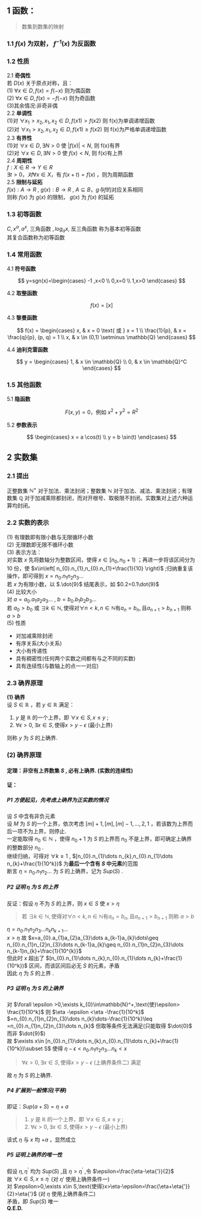 ## 1 函数：

> 数集到数集的映射

### 1.1 $f(x)$ 为双射， $f^{-1}(x)$ 为反函数

### 1.2 性质

2.1 **奇偶性**  
若 $D(x)$ 关于原点对称，且：  
(1) $\forall x \in D,f(x)=f(-x)$ 则为偶函数  
(2) $\forall x \in D,f(x)=-f(-x)$ 则为奇函数  
(3)其余情况:非奇非偶  
2.2 **单调性**  
(1)对 $\forall x_1 >x_2 ,x_1,x_2\in D,f(x1)>f(x2)$ 则 f(x)为单调递增函数  
(2)对 $\forall x_1 >x_2 ,x_1,x_2\in D,f(x1) \ge f(x2)$ 则 f(x)为严格单调递增函数  
2.3 **有界性**  
(1)对 $\forall x \in D, \exists N>0$ 使 $|f(x)|<N,$ 则 f(x)有界  
(2)对 $\forall x \in D, \exists N>0$ 使 $f(x)<N,$ 则 f(x)有上界  
2.4 **周期性**  
$f:X \in R \rightarrow Y \in R$  
$\exists t>0，对\forall x \in X$，有 $f(x+t)=f(x)$ ，则为周期函数  
2.5 **限制与延拓**  
$f(x): A\rightarrow R$ , $g(x): B\rightarrow R$ , $A \subseteq B$，$g与f$的对应关系相同  
则称 $f(x)$ 为 $g(x)$ 的限制， $g(x)$ 为 $f(x)$ 的延拓

### 1.3 初等函数

$C,x^{\alpha},a^{x},$ 三角函数 $,log_a{x},$ 反三角函数 称为基本初等函数  
其复合函数称为初等函数

### 1.4 常用函数

4.1 **符号函数**

$$
y=sgn(x)=\begin{cases}
-1  ,x<0 \\
0,x=0 \\
1,x>0
\end{cases}
$$

4.2 **取整函数**

$$f(x)=[x]$$

4.3 **黎曼函数**

$$
f(x) = \begin{cases}
x, & x = 0 \text{ 或 } x = 1 \\
\frac{1}{p}, & x = \frac{q}{p}, (p, q) = 1 \\
x, & x \in (0,1) \setminus \mathbb{Q}
\end{cases}
$$

4.4 **迪利克雷函数**

$$
y = \begin{cases}
1, & x \in \mathbb{Q} \\
0, & x \in \mathbb{Q}^C
\end{cases}
$$

### 1.5 其他函数

5.1 **隐函数**

$$F(x, y) = 0 \text{，例如 } x^2 + y^2 = R^2$$

5.2 **参数表示**

$$
\begin{cases}
x = a \cos(t) \\
y = b \sin(t)
\end{cases}
$$

## 2 实数集

### 2.1 提出

正整数集 $\mathbb{N}^+$ 对于加法、乘法封闭；整数集 $\mathbb{N}$ 对于加法、减法、乘法封闭；有理数集 $\mathbb{Q}$ 对于加减乘除都封闭，而对开根号、取极限不封闭。实数集对上述六种运算均封闭。

### 2.2 实数的表示

(1) 有理数即有限小数与无限循环小数  
(2) 无理数即无限不循环小数  
(3) 表示方法：  
对实数 $x$ 先将数轴分为整数区间，使得 $x\in [n_{0},n_{0}+1)$ ；再进一步将该区间分为 10 份，使 $x\in\left[ n_{0}.n_{1},n_{0}.n_{1}+\frac{1}{10} \right)$ ;归纳重复该操作，即可得到 $x=n_{0}.n_{1}n_{2}n_{3}\dots$  
若 $x$ 为有限小数，以 $.\dot{9}$ 结尾表示，如 $0.2=0.1\dot{9}$  
(4) 比较大小  
对 $a=a_{0}.a_{1}a_{2}a_{3}\dots$ , $b=b_{0}.b_{1}b_{2}b_{3}\dots$  
若 $a_{0}>b_{0}$ 或 $\exists k \in \mathbb{N} ,\text{使得对} \forall n<k,n\in \mathbb{N}\text{有}a_{n}=b_{n},\text{且}a_{n+1}>b_{n+1}$ 则称 $a>b$  
(5) 性质

- 对加减乘除封闭
- 有序关系(大小关系)
- 大小有传递性
- 具有稠密性(任何两个实数之间都有与之不同的实数)
- 具有连续性(与数轴上的点一一对应)

### 2.3 确界原理

**(1) 确界**  
设 $S\in \mathbb{R}$ ，若 $y\in \mathbb{R}$ 满足：

1. $y$ 是 $\mathbb{R}$ 的一个上界，即 $\forall x\in S,x\leq y$ ;
2. $\forall \epsilon>0,\exists x\in S,\text{使得}x>y-\epsilon$ (最小上界)

则称 $y$ 为 $S$ 的上确界.

### **(2) 确界原理**

#### 定理：非空有上界数集 $S$ , 必有上确界. (实数的连续性)

**证：**

##### **P1 方便起见，先考虑上确界为正实数的情况**

设 $S$ 中含有非负元素  
设 $M$ 为 $S$ 的一个上界，依次考虑 $[m]+1,[m],[m]-1,\dots,2,1$ ，若该数为上界而后一项不为上界，则停止.  
一定能取得 $n_{0}\in \mathbb{N}$ ，使得 $n_{0}+1$ 为 $S$ 的上界而 $n_0$ 不是上界，即可确定上确界的整数部分 $n_{0}$ .  
继续归纳，可得对 $\forall k \geq 1$ , $[n_{0}.n_{1}\dots n_{k},n_{0}.n_{1}\dots n_{k}+\frac{1}{10^k})$ 为**最后一个含有 $S$ 中元素**的范围  
断言 $\eta=n_{0}.n_{1}n_{2}\dots$ 为 $S$ 的上确界，记为 $Sup(S)$ .

##### **P2 证明 $\eta$ 为 $S$ 的上界**

反证：假设 $\eta$ 不为 $S$ 的上界，则 $x\in S$ 使 $x>\eta$

> 若 $\exists k \in \mathbb{N} ,\text{使得对} \forall n<k,n\in \mathbb{N}\text{有}a_{n}=b_{n},\text{且}a_{n+1}>b_{n+1}$ 则称 $a>b$

$\eta=n_{0}.n_{1}n_{2}n_{3}\dots n_{k}n_{k+1}\dots$  
 $x>\eta$ 故 $x=a_{0}.a_{1}a_{2}a_{3}\dots a_{k-1}a_{k}\dots\geq n_{0}.n_{1}n_{2}n_{3}\dots n_{k-1}a_{k}\geq n_{0}.n_{1}n_{2}n_{3}\dots n_{k-1}n_{k}+\frac{1}{10^{k}}$  
 但此时 $x$ 超出了 $[n_{0}.n_{1}\dots n_{k},n_{0}.n_{1}\dots n_{k}+\frac{1}{10^k})$ 区间，而该区间后必无 $S$ 的元素，矛盾  
 因此 $\eta$ 为 $S$ 的上界 .

##### **P3 证明 $\eta$ 为 $S$ 的上确界**

对 $\forall \epsilon >0,\exists k_{0}\in\mathbb{N}^+,\text{使}\epsilon> \frac{1}{10^k}$ 则 $\eta -\epsilon <\eta -\frac{1}{10^k}$  
$=n_{0}.n_{1}n_{2}n_{3}\dots n_{k}\dots-\frac{1}{10^k}\leq =n_{0}.n_{1}n_{2}n_{3}\dots n_{k}$ 但取等条件无法满足(只能取得 $\dot{0}$ 而非 $\dot{9}$)  
故 $\exists x\in [n_{0}.n_{1}\dots n_{k},n_{0}.n_{1}\dots n_{k}+\frac{1}{10^k})\subset S$ 使得 $\eta -\epsilon <n_{0}.n_{1}n_{2}n_{3}\dots n_{k}<x$

> $\forall \epsilon>0,\exists x\in S,\text{使得}x>y-\epsilon$ (上确界条件二) 满足

故 $\eta$ 为 $S$ 的上确界.

##### **P4 扩展到一般情况(平移)**

即证：$Sup(a+S)=\eta+a$

> 1. $y$ 是 $\mathbb{R}$ 的一个上界，即 $\forall x\in S,x\leq y$ ;
> 2. $\forall \epsilon>0,\exists x\in S,\text{使得}x>y-\epsilon$ (最小上界)

该式 $\eta$ 与 $x$ 均 $+a$ ，显然成立

##### **P5 证明上确界的唯一性**

假设 $\eta,\eta^{’}$ 均为 $Sup(S)$ ,且 $\eta>\eta^{'}$ ,令 $\epsilon=\frac{\eta-\eta{'}}{2}$  
故 $\forall x\in S,x\leq \eta^{'}$ (对 $\eta{'}$ 使用上确界条件一)  
对 $\epsilon>0,\exists x\in S,\text{使得}x>\eta-\epsilon=\frac{\eta+\eta{'}}{2}>\eta{'}$ (对 $\eta$ 使用上确界条件二)  
矛盾，即 $Sup(S)$ 唯一  
**Q.E.D.**
